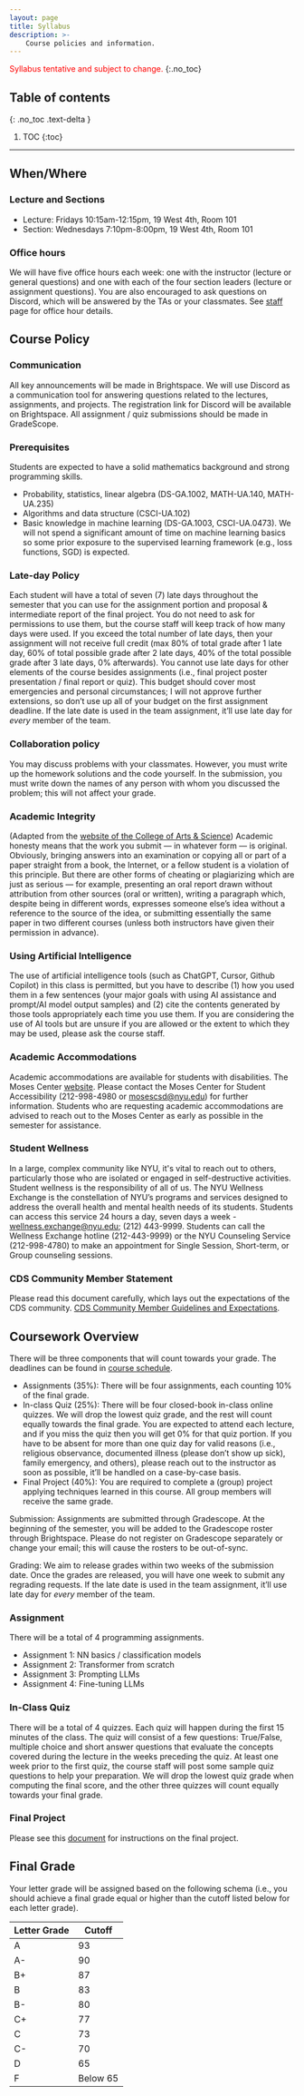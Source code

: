 ```yaml
---
layout: page
title: Syllabus
description: >-
    Course policies and information.
---
```


<span style="color:red">Syllabus tentative and subject to change.</span>
{:.no_toc}

## Table of contents
{: .no_toc .text-delta }

1. TOC
{:toc}

---
## When/Where
### Lecture and Sections
- Lecture: Fridays 10:15am-12:15pm, 19 West 4th, Room 101
- Section: Wednesdays 7:10pm-8:00pm, 19 West 4th, Room 101


### Office hours

We will have five office hours each week: one with the instructor (lecture or general questions) and one with each of the four section leaders (lecture or assignment questions). You are also encouraged to ask questions on Discord, which will be answered by the TAs or your classmates. See [staff](../staff) page for office hour details.




## Course Policy
### Communication
All key announcements will be made in Brightspace. We will use Discord as a communication tool for answering questions related to the lectures, assignments, and projects. The registration link for Discord will be available on Brightspace. All assignment / quiz submissions should be made in GradeScope. 

### Prerequisites
Students are expected to have a solid mathematics background and strong programming skills.
- Probability, statistics, linear algebra (DS-GA.1002, MATH-UA.140, MATH-UA.235)
- Algorithms and data structure (CSCI-UA.102)
- Basic knowledge in machine learning (DS-GA.1003, CSCI-UA.0473). We will not spend a significant amount of time on machine learning basics so some prior exposure to the supervised learning framework (e.g., loss functions, SGD) is expected.

### Late-day Policy 
Each student will have a total of seven (7) late days throughout the semester that you can use for the assignment portion and proposal & intermediate report of the final project. You do not need to ask for permissions to use them, but the course staff will keep track of how many days were used. If you exceed the total number of late days, then your assignment will not receive full credit (max 80% of total grade after 1 late day, 60% of total possible grade after 2 late days, 40% of the total possible grade after 3 late days, 0% afterwards).
You cannot use late days for other elements of the course besides assignments (i.e., final project poster presentation / final report or quiz). This budget should cover most emergencies and personal circumstances; I will not approve further extensions, so don’t use up all of your budget on the first assignment deadline. 
If the late date is used in the team assignment, it’ll use late day for *every* member of the team. 

### Collaboration policy
You may discuss problems with your classmates. However, you must write up the homework solutions and the code yourself. In the submission, you must write down the names of any person with whom you discussed the problem; this will not affect your grade.

### Academic Integrity
(Adapted from the [website of the College of Arts & Science](https://cas.nyu.edu/content/nyu-as/cas/academic-integrity.html)) Academic honesty means that the work you submit — in whatever form — is original. Obviously, bringing answers into an examination or copying all or part of a paper straight from a book, the Internet, or a fellow student is a violation of this principle. But there are other forms of cheating or plagiarizing which are just as serious — for example, presenting an oral report drawn without attribution from other sources (oral or written), writing a paragraph which, despite being in different words, expresses someone else’s idea without a reference to the source of the idea, or submitting essentially the same paper in two different courses (unless both instructors have given their permission in advance).

### Using Artificial Intelligence
The use of artificial intelligence tools (such as ChatGPT, Cursor, Github Copilot) in this class is permitted, but you have to describe (1) how you used them in a few sentences (your major goals with using AI assistance and prompt/AI model output samples) and (2) cite the contents generated by those tools appropriately each time you use them. 
If you are considering the use of AI tools but are unsure if you are allowed or the extent to which they may be used, please ask the course staff.

### Academic Accommodations
Academic accommodations are available for students with disabilities. The Moses Center [website](www.nyu.edu/csd). Please contact the Moses Center for Student Accessibility (212-998-4980 or mosescsd@nyu.edu) for further information. Students who are requesting academic accommodations are advised to reach out to the Moses Center as early as possible in the semester for assistance.

### Student Wellness
In a large, complex community like NYU, it's vital to reach out to others, particularly those who are isolated or engaged in self-destructive activities. Student wellness is the responsibility of all of us. The NYU Wellness Exchange is the constellation of NYU’s programs and services designed to address the overall health and mental health needs of its students. Students can access this service 24 hours a day, seven days a week -  wellness.exchange@nyu.edu; (212) 443-9999. Students can call the Wellness Exchange hotline (212-443-9999) or the NYU Counseling Service (212-998-4780) to make an appointment for Single Session, Short-term, or Group counseling sessions.

### CDS Community Member Statement
Please read this document carefully, which lays out the expectations of the CDS community. [CDS Community Member Guidelines and Expectations](https://docs.google.com/document/d/1hi_lxsXJC50kUh8BwCTGifFMl9t22U3kqh5vgOnZ5nI/edit). 


## Coursework Overview
There will be three components that will count towards your grade. The deadlines can be found in [course schedule](./schedule).
- Assignments (35%): There will be four assignments, each counting 10% of the final grade.
- In-class Quiz (25%): There will be four closed-book in-class online quizzes. We will drop the lowest quiz grade, and the rest will count equally towards the final grade. You are expected to attend each lecture, and if you miss the quiz then you will get 0% for that quiz portion. 
If you have to be absent for more than one quiz day for valid reasons (i.e., religious observance, documented illness (please don’t show up sick), family emergency, and others), please reach out to the instructor as soon as possible, it’ll be handled on a case-by-case basis.  
- Final Project (40%): You are required to complete a (group) project applying techniques learned in this course. All group members will receive the same grade.

Submission: Assignments are submitted through Gradescope. At the beginning of the semester, you will be added to the Gradescope roster through Brightspace. Please do not register on Gradescope separately or change your email; this will cause the rosters to be out-of-sync.

 Grading: We aim to release grades within two weeks of the submission date. Once the grades are released, you will have one week to submit any regrading requests.
If the late date is used in the team assignment, it’ll use late day for *every* member of the team. 

### Assignment
There will be a total of 4 programming assignments. 
- Assignment 1: NN basics / classification models
- Assignment 2: Transformer from scratch
- Assignment 3: Prompting LLMs
- Assignment 4: Fine-tuning LLMs 

### In-Class Quiz
There will be a total of 4 quizzes. Each quiz will happen during the first 15 minutes of the class. The quiz will consist of a few questions: True/False, multiple choice and short answer questions that evaluate the concepts covered during the lecture in the weeks preceding the quiz. At least one week prior to the first quiz, the course staff will post some sample quiz questions to help your preparation. We will drop the lowest quiz grade when computing the final score, and the other three quizzes will count equally towards your final grade. 

### Final Project
Please see this [document](https://docs.google.com/document/d/1Ee1vjiagtlwaehjrQkoTx3xTXObLKnuFVd2UVesYWjE/edit?usp=sharing) for instructions on the final project. 

## Final Grade
Your letter grade will be assigned based on the following schema (i.e., you should achieve a final grade equal or higher than the cutoff listed below for each letter grade).    

| Letter Grade | Cutoff     |
|--------------|------------|
| A            | 93         |
| A-           | 90         |
| B+           | 87         |
| B            | 83         |
| B-           | 80         |
| C+           | 77         |
| C            | 73         |
| C-           | 70         |
| D            | 65         |
| F            | Below 65   |

